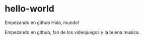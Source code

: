 # hello-world
Empezando en github
Hola, mundo!

Empezando en github, fan de los videojuegos y la buena musica.
